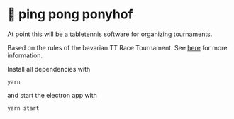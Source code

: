 # 🏓 ping pong ponyhof

At point this will be a tabletennis software for organizing tournaments.

Based on the rules of the bavarian TT Race Tournament. See [here](https://www.bttv.de/) for more information.

Install all dependencies with

```
yarn
```

and start the electron app with

```
yarn start
```
